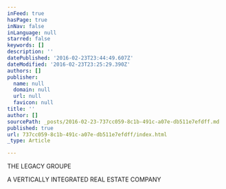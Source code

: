 ```yaml
---
inFeed: true
hasPage: true
inNav: false
inLanguage: null
starred: false
keywords: []
description: ''
datePublished: '2016-02-23T23:44:49.607Z'
dateModified: '2016-02-23T23:25:29.390Z'
authors: []
publisher:
  name: null
  domain: null
  url: null
  favicon: null
title: ''
author: []
sourcePath: _posts/2016-02-23-737cc059-8c1b-491c-a07e-db511e7efdff.md
published: true
url: 737cc059-8c1b-491c-a07e-db511e7efdff/index.html
_type: Article

---
```

THE LEGACY GROUPE

A VERTICALLY INTEGRATED REAL ESTATE COMPANY